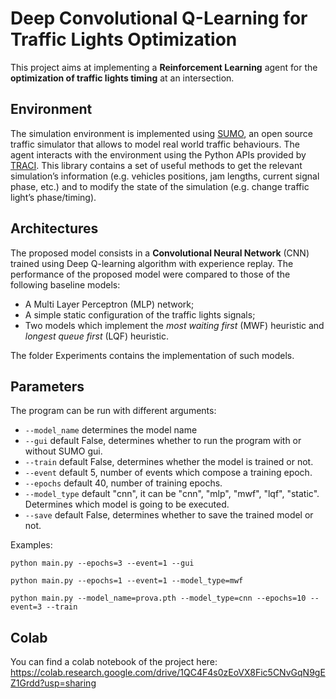 # Deep Convolutional Q-Learning for Traffic Lights Optimization
This project aims at implementing a **Reinforcement Learning** agent for the **optimization of traffic lights timing** at an intersection.
## Environment
The simulation environment is implemented using [SUMO](https://sumo.dlr.de/docs/Tools/Sumolib.html), an open source traffic simulator  that allows to model real world traffic behaviours. 
The agent interacts with the environment using the Python APIs provided by [TRACI](https://sumo.dlr.de/docs/TraCI.html). This library contains a set of useful methods to get the relevant 
simulation’s information (e.g. vehicles positions, jam lengths, current signal phase, etc.) and to modify the state of the simulation (e.g. change traffic light’s phase/timing).

## Architectures
The proposed model consists in a **Convolutional Neural Network** (CNN) trained using Deep Q-learning algorithm with experience replay.
The performance of the proposed model were compared to those of the following baseline models:
- A Multi Layer Perceptron (MLP) network;
- A simple static configuration of the traffic lights signals;
- Two models which implement the _most waiting first_ (MWF) heuristic and _longest queue first_ (LQF) heuristic.

The folder Experiments contains the implementation of such models.

## Parameters
The program can be run with different arguments:
- `--model_name` determines the model name
- `--gui` default False, determines whether to run the program with or without SUMO gui.
- `--train` default False, determines whether the model is trained or not.
- `--event` default 5, number of events which compose a training epoch.
- `--epochs` default 40, number of training epochs.
- `--model_type` default "cnn", it can be "cnn", "mlp", "mwf", "lqf", "static". Determines which model is going to be executed.
- `--save` default False, determines whether to save the trained model or not.

Examples:
```
python main.py --epochs=3 --event=1 --gui

python main.py --epochs=1 --event=1 --model_type=mwf

python main.py --model_name=prova.pth --model_type=cnn --epochs=10 --event=3 --train
```

## Colab
You can find a colab notebook of the project here: https://colab.research.google.com/drive/1QC4F4s0zEoVX8Fic5CNvGqN9gEZ1Grdd?usp=sharing

